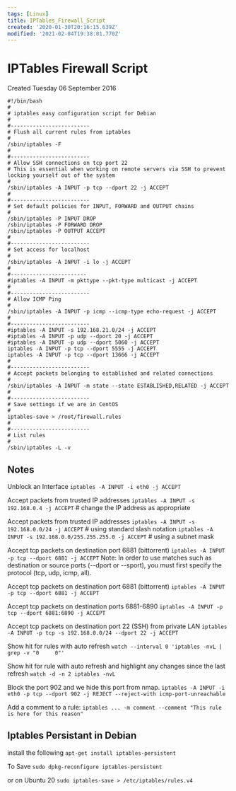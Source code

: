 ```yaml
---
tags: [Linux]
title: IPTables_Firewall_Script
created: '2020-01-30T20:16:15.639Z'
modified: '2021-02-04T19:38:01.770Z'
---
```


# IPTables Firewall Script
Created Tuesday 06 September 2016

```
#!/bin/bash
#
# iptables easy configuration script for Debian
#
#-------------------------
# Flush all current rules from iptables
#
/sbin/iptables -F
#
#-------------------------
# Allow SSH connections on tcp port 22
# This is essential when working on remote servers via SSH to prevent locking yourself out of the system
#
/sbin/iptables -A INPUT -p tcp --dport 22 -j ACCEPT
#
#-------------------------
# Set default policies for INPUT, FORWARD and OUTPUT chains
#
/sbin/iptables -P INPUT DROP
/sbin/iptables -P FORWARD DROP
/sbin/iptables -P OUTPUT ACCEPT
#
#-------------------------
# Set access for localhost
#
/sbin/iptables -A INPUT -i lo -j ACCEPT
#
#------------------------
#iptables -A INPUT -m pkttype --pkt-type multicast -j ACCEPT
#
#-------------------------
# Allow ICMP Ping
#
/sbin/iptables -A INPUT -p icmp --icmp-type echo-request -j ACCEPT
#
#-------------------------
#iptables -A INPUT -s 192.168.21.0/24 -j ACCEPT
#iptables -A INPUT -p udp --dport 20 -j ACCEPT
#iptables -A INPUT -p udp --dport 5060 -j ACCEPT
iptables -A INPUT -p tcp --dport 5555 -j ACCEPT
iptables -A INPUT -p tcp --dport 13666 -j ACCEPT
#
#-------------------------
# Accept packets belonging to established and related connections
#
/sbin/iptables -A INPUT -m state --state ESTABLISHED,RELATED -j ACCEPT
#
#-------------------------
# Save settings if we are in CentOS
#
iptables-save > /root/firewall.rules
#
#-------------------------
# List rules
#
/sbin/iptables -L -v
```




## Notes

Unblock an Interface
`iptables -A INPUT -i eth0 -j ACCEPT`

Accept packets from trusted IP addresses
`iptables -A INPUT -s 192.168.0.4 -j ACCEPT` # change the IP address as appropriate

Accept packets from trusted IP addresses
`iptables -A INPUT -s 192.168.0.0/24 -j ACCEPT`  # using standard slash notation
`iptables -A INPUT -s 192.168.0.0/255.255.255.0 -j ACCEPT` # using a subnet mask

Accept tcp packets on destination port 6881 (bittorrent)
`iptables -A INPUT -p tcp --dport 6881 -j ACCEPT`
Note: In order to use matches such as destination or source ports (--dport or --sport), you must first specify the protocol 
(tcp, udp, icmp, all). 

Accept tcp packets on destination port 6881 (bittorrent)
`iptables -A INPUT -p tcp --dport 6881 -j ACCEPT`

Accept tcp packets on destination ports 6881-6890
`iptables -A INPUT -p tcp --dport 6881:6890 -j ACCEPT`

Accept tcp packets on destination port 22 (SSH) from private LAN
`iptables -A INPUT -p tcp -s 192.168.0.0/24 --dport 22 -j ACCEPT`

Show hit for rules with auto refresh
`watch --interval 0 'iptables -nvL | grep -v "0     0"'`

Show hit for rule with auto refresh and highlight any changes since the last refresh
`watch -d -n 2 iptables -nvL`

Block the port 902 and we hide this port from nmap.
`iptables -A INPUT -i eth0 -p tcp --dport 902 -j REJECT --reject-with icmp-port-unreachable`

Add a comment to a rule:
`iptables ... -m comment --comment "This rule is here for this reason"`

## Iptables Persistant in Debian
install the following
`apt-get install iptables-persistent`

To Save
`sudo dpkg-reconfigure iptables-persistent`

or on Ubuntu 20 
`sudo iptables-save > /etc/iptables/rules.v4`





